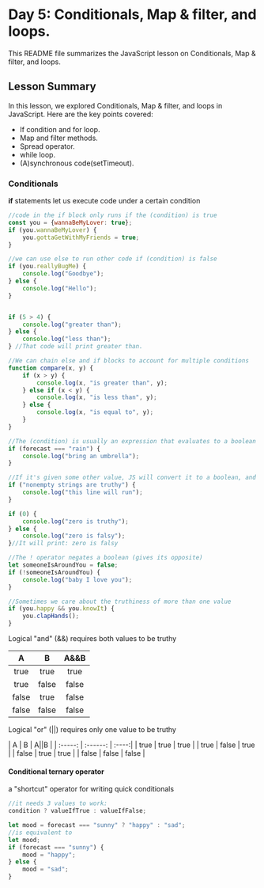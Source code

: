 # Day 5: Conditionals, Map & filter, and loops.

This README file summarizes the JavaScript lesson on Conditionals, Map & filter, and loops.

## Lesson Summary

In this lesson, we explored Conditionals, Map & filter, and loops in JavaScript. Here are the key points covered:

- If condition and for loop.
- Map and filter methods.
- Spread operator.
- while loop.
- (A)synchronous code(setTimeout).

### Conditionals

**if** statements let us execute code under a certain condition

```javascript
//code in the if block only runs if the (condition) is true
const you = {wannaBeMyLover: true};
if (you.wannaBeMyLover) {
    you.gottaGetWithMyFriends = true;
}

//we can use else to run other code if (condition) is false
if (you.reallyBugMe) {
    console.log("Goodbye");
} else {
    console.log("Hello");
}


if (5 > 4) {
    console.log("greater than");
} else {
    console.log("less than");
} //That code will print greater than.

//We can chain else and if blocks to account for multiple conditions
function compare(x, y) {
    if (x > y) {
        console.log(x, "is greater than", y);
    } else if (x < y) {
        console.log(x, "is less than", y);
    } else {
        console.log(x, "is equal to", y);
    }
}

//The (condition) is usually an expression that evaluates to a boolean
if (forecast === "rain") {
    console.log("bring an umbrella");
}

//If it's given some other value, JS will convert it to a boolean, and decide based on its "truthiness"
if ("nonempty strings are truthy") {
    console.log("this line will run");
}

if (0) {
    console.log("zero is truthy");
} else {
    console.log("zero is falsy");
}//It will print: zero is falsy

//The ! operator negates a boolean (gives its opposite)
let someoneIsAroundYou = false; 
if (!someoneIsAroundYou) {
    console.log("baby I love you");
}

//Sometimes we care about the truthiness of more than one value
if (you.happy && you.knowIt) {
    you.clapHands();
}
```
Logical "and" (&&) requires both values to be truthy

| A       | B        | A&&B  |
| :-----: | :------: | :----:|
| true    |  true    | true  |
| true    |  false   | false |
| false   |  true    | false |
| false   |  false   | false |

Logical "or" (||) requires only one value to be truthy

| A       | B        | A||B  |
| :-----: | :------: | :----:|
| true    |  true    | true  |
| true    |  false   | true  |
| false   |  true    | true  |
| false   |  false   | false |

#### Conditional ternary operator

a "shortcut" operator for writing quick conditionals
```javascript
//it needs 3 values to work:
condition ? valueIfTrue : valueIfFalse;

let mood = forecast === "sunny" ? "happy" : "sad";
//is equivalent to
let mood;
if (forecast === "sunny") {
    mood = "happy";
} else {
    mood = "sad";
}
```


